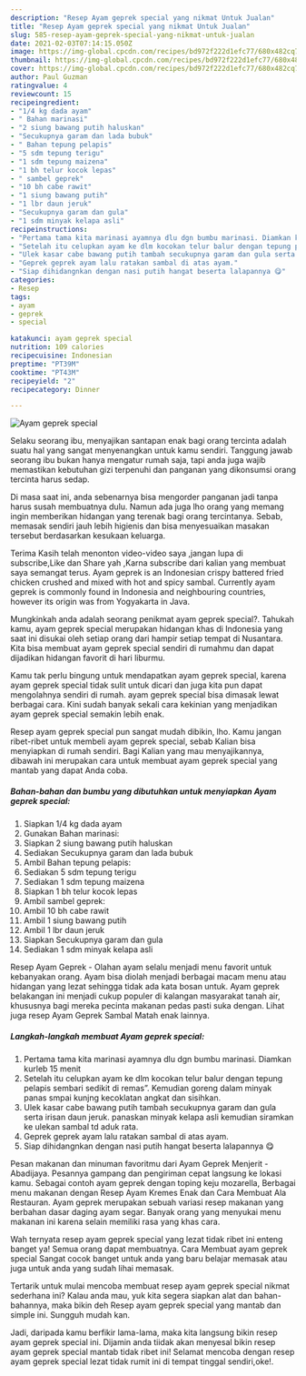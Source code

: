 ```yaml
---
description: "Resep Ayam geprek special yang nikmat Untuk Jualan"
title: "Resep Ayam geprek special yang nikmat Untuk Jualan"
slug: 585-resep-ayam-geprek-special-yang-nikmat-untuk-jualan
date: 2021-02-03T07:14:15.050Z
image: https://img-global.cpcdn.com/recipes/bd972f222d1efc77/680x482cq70/ayam-geprek-special-foto-resep-utama.jpg
thumbnail: https://img-global.cpcdn.com/recipes/bd972f222d1efc77/680x482cq70/ayam-geprek-special-foto-resep-utama.jpg
cover: https://img-global.cpcdn.com/recipes/bd972f222d1efc77/680x482cq70/ayam-geprek-special-foto-resep-utama.jpg
author: Paul Guzman
ratingvalue: 4
reviewcount: 15
recipeingredient:
- "1/4 kg dada ayam"
- " Bahan marinasi"
- "2 siung bawang putih haluskan"
- "Secukupnya garam dan lada bubuk"
- " Bahan tepung pelapis"
- "5 sdm tepung terigu"
- "1 sdm tepung maizena"
- "1 bh telur kocok lepas"
- " sambel geprek"
- "10 bh cabe rawit"
- "1 siung bawang putih"
- "1 lbr daun jeruk"
- "Secukupnya garam dan gula"
- "1 sdm minyak kelapa asli"
recipeinstructions:
- "Pertama tama kita marinasi ayamnya dlu dgn bumbu marinasi. Diamkan kurleb 15 menit"
- "Setelah itu celupkan ayam ke dlm kocokan telur balur dengan tepung pelapis sembari sedikit di remas”. Kemudian goreng dalam minyak panas smpai kunjng kecoklatan angkat dan sisihkan."
- "Ulek kasar cabe bawang putih tambah secukupnya garam dan gula serta irisan daun jeruk. panaskan minyak kelapa asli kemudian siramkan ke ulekan sambal td aduk rata."
- "Geprek geprek ayam lalu ratakan sambal di atas ayam."
- "Siap dihidangnkan dengan nasi putih hangat beserta lalapannya 😋"
categories:
- Resep
tags:
- ayam
- geprek
- special

katakunci: ayam geprek special 
nutrition: 109 calories
recipecuisine: Indonesian
preptime: "PT39M"
cooktime: "PT43M"
recipeyield: "2"
recipecategory: Dinner

---
```



![Ayam geprek special](https://img-global.cpcdn.com/recipes/bd972f222d1efc77/680x482cq70/ayam-geprek-special-foto-resep-utama.jpg)

Selaku seorang ibu, menyajikan santapan enak bagi orang tercinta adalah suatu hal yang sangat menyenangkan untuk kamu sendiri. Tanggung jawab seorang ibu bukan hanya mengatur rumah saja, tapi anda juga wajib memastikan kebutuhan gizi terpenuhi dan panganan yang dikonsumsi orang tercinta harus sedap.

Di masa  saat ini, anda sebenarnya bisa mengorder panganan jadi tanpa harus susah membuatnya dulu. Namun ada juga lho orang yang memang ingin memberikan hidangan yang terenak bagi orang tercintanya. Sebab, memasak sendiri jauh lebih higienis dan bisa menyesuaikan masakan tersebut berdasarkan kesukaan keluarga. 

Terima Kasih telah menonton video-video saya ,jangan lupa di subscribe,Like dan Share yah ,Karna subscribe dari kalian yang membuat saya semangat terus. Ayam geprek is an Indonesian crispy battered fried chicken crushed and mixed with hot and spicy sambal. Currently ayam geprek is commonly found in Indonesia and neighbouring countries, however its origin was from Yogyakarta in Java.

Mungkinkah anda adalah seorang penikmat ayam geprek special?. Tahukah kamu, ayam geprek special merupakan hidangan khas di Indonesia yang saat ini disukai oleh setiap orang dari hampir setiap tempat di Nusantara. Kita bisa membuat ayam geprek special sendiri di rumahmu dan dapat dijadikan hidangan favorit di hari liburmu.

Kamu tak perlu bingung untuk mendapatkan ayam geprek special, karena ayam geprek special tidak sulit untuk dicari dan juga kita pun dapat mengolahnya sendiri di rumah. ayam geprek special bisa dimasak lewat berbagai cara. Kini sudah banyak sekali cara kekinian yang menjadikan ayam geprek special semakin lebih enak.

Resep ayam geprek special pun sangat mudah dibikin, lho. Kamu jangan ribet-ribet untuk membeli ayam geprek special, sebab Kalian bisa menyiapkan di rumah sendiri. Bagi Kalian yang mau menyajikannya, dibawah ini merupakan cara untuk membuat ayam geprek special yang mantab yang dapat Anda coba.

<!--inarticleads1-->

##### Bahan-bahan dan bumbu yang dibutuhkan untuk menyiapkan Ayam geprek special:

1. Siapkan 1/4 kg dada ayam
1. Gunakan  Bahan marinasi:
1. Siapkan 2 siung bawang putih haluskan
1. Sediakan Secukupnya garam dan lada bubuk
1. Ambil  Bahan tepung pelapis:
1. Sediakan 5 sdm tepung terigu
1. Sediakan 1 sdm tepung maizena
1. Siapkan 1 bh telur kocok lepas
1. Ambil  sambel geprek:
1. Ambil 10 bh cabe rawit
1. Ambil 1 siung bawang putih
1. Ambil 1 lbr daun jeruk
1. Siapkan Secukupnya garam dan gula
1. Sediakan 1 sdm minyak kelapa asli


Resep Ayam Geprek - Olahan ayam selalu menjadi menu favorit untuk kebanyakan orang. Ayam bisa diolah menjadi berbagai macam menu atau hidangan yang lezat sehingga tidak ada kata bosan untuk. Ayam geprek belakangan ini menjadi cukup populer di kalangan masyarakat tanah air, khususnya bagi mereka pecinta makanan pedas pasti suka dengan. Lihat juga resep Ayam Geprek Sambal Matah enak lainnya. 

<!--inarticleads2-->

##### Langkah-langkah membuat Ayam geprek special:

1. Pertama tama kita marinasi ayamnya dlu dgn bumbu marinasi. Diamkan kurleb 15 menit
1. Setelah itu celupkan ayam ke dlm kocokan telur balur dengan tepung pelapis sembari sedikit di remas”. Kemudian goreng dalam minyak panas smpai kunjng kecoklatan angkat dan sisihkan.
1. Ulek kasar cabe bawang putih tambah secukupnya garam dan gula serta irisan daun jeruk. panaskan minyak kelapa asli kemudian siramkan ke ulekan sambal td aduk rata.
1. Geprek geprek ayam lalu ratakan sambal di atas ayam.
1. Siap dihidangnkan dengan nasi putih hangat beserta lalapannya 😋


Pesan makanan dan minuman favoritmu dari Ayam Geprek Menjerit - Abadijaya. Pesannya gampang dan pengiriman cepat langsung ke lokasi kamu. Sebagai contoh ayam geprek dengan toping keju mozarella, Berbagai menu makanan dengan Resep Ayam Kremes Enak dan Cara Membuat Ala Restauran. Ayam geprek merupakan sebuah variasi resep makanan yang berbahan dasar daging ayam segar. Banyak orang yang menyukai menu makanan ini karena selain memiliki rasa yang khas cara. 

Wah ternyata resep ayam geprek special yang lezat tidak ribet ini enteng banget ya! Semua orang dapat membuatnya. Cara Membuat ayam geprek special Sangat cocok banget untuk anda yang baru belajar memasak atau juga untuk anda yang sudah lihai memasak.

Tertarik untuk mulai mencoba membuat resep ayam geprek special nikmat sederhana ini? Kalau anda mau, yuk kita segera siapkan alat dan bahan-bahannya, maka bikin deh Resep ayam geprek special yang mantab dan simple ini. Sungguh mudah kan. 

Jadi, daripada kamu berfikir lama-lama, maka kita langsung bikin resep ayam geprek special ini. Dijamin anda tiidak akan menyesal bikin resep ayam geprek special mantab tidak ribet ini! Selamat mencoba dengan resep ayam geprek special lezat tidak rumit ini di tempat tinggal sendiri,oke!.

